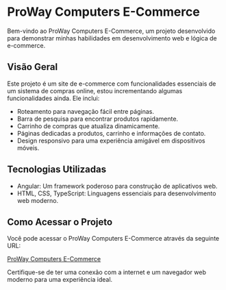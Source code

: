 # ProWay Computers E-Commerce

Bem-vindo ao ProWay Computers E-Commerce, um projeto desenvolvido para demonstrar minhas habilidades em desenvolvimento web e lógica de e-commerce.

## Visão Geral

Este projeto é um site de e-commerce com funcionalidades essenciais de um sistema de compras online, estou incrementando algumas funcionalidades ainda. Ele inclui:

- Roteamento para navegação fácil entre páginas.
- Barra de pesquisa para encontrar produtos rapidamente.
- Carrinho de compras que atualiza dinamicamente.
- Páginas dedicadas a produtos, carrinho e informações de contato.
- Design responsivo para uma experiência amigável em dispositivos móveis.

## Tecnologias Utilizadas

- Angular: Um framework poderoso para construção de aplicativos web.
- HTML, CSS, TypeScript: Linguagens essenciais para desenvolvimento web moderno.

## Como Acessar o Projeto

Você pode acessar o ProWay Computers E-Commerce através da seguinte URL:

[ProWay Computers E-Commerce](https://luccasolivier.github.io/proway-computers/)

Certifique-se de ter uma conexão com a internet e um navegador web moderno para uma experiência ideal.

